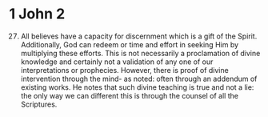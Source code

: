 # 1 John 2


27) All believes have a capacity for discernment which is a gift of the Spirit.
Additionally, God can redeem or time and effort in seeking Him by multiplying these efforts.
This is not necessarily a proclamation of divine knowledge and certainly not a validation of any one of our interpretations or prophecies.
However, there is proof of divine intervention through the mind- as noted: often through an addendum of existing works.
He notes that such divine teaching is true and not a lie: the only way we can different this is through the counsel of all the Scriptures.


